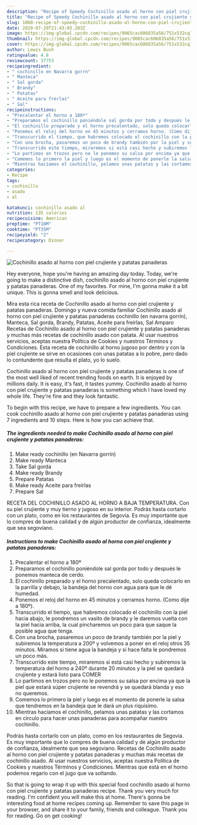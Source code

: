 ```yaml
---
description: "Recipe of Speedy Cochinillo asado al horno con piel crujiente y patatas panaderas"
title: "Recipe of Speedy Cochinillo asado al horno con piel crujiente y patatas panaderas"
slug: 1060-recipe-of-speedy-cochinillo-asado-al-horno-con-piel-crujiente-y-patatas-panaderas
date: 2020-07-29T21:43:03.203Z
image: https://img-global.cpcdn.com/recipes/9065cac606835a56/751x532cq70/cochinillo-asado-al-horno-con-piel-crujiente-y-patatas-panaderas-foto-principal.jpg
thumbnail: https://img-global.cpcdn.com/recipes/9065cac606835a56/751x532cq70/cochinillo-asado-al-horno-con-piel-crujiente-y-patatas-panaderas-foto-principal.jpg
cover: https://img-global.cpcdn.com/recipes/9065cac606835a56/751x532cq70/cochinillo-asado-al-horno-con-piel-crujiente-y-patatas-panaderas-foto-principal.jpg
author: Lewis Bush
ratingvalue: 4.8
reviewcount: 37753
recipeingredient:
- " cochinillo en Navarra gorrn"
- " Manteca"
- " Sal gorda"
- " Brandy"
- " Patatas"
- " Aceite para frerlas"
- " Sal"
recipeinstructions:
- "Precalentar el horno a 180º"
- "Preparamos el cochinillo poniéndole sal gorda por todo y después le ponemos manteca de cerdo."
- "El cochinillo preparado y el horno precalentado, solo queda colocarlo en la parrilla y debajo, la bandeja del horno con agua para que le dé humedad."
- "Ponemos el reloj del horno en 45 minutos y cerramos horno. (Como dije a 180º)."
- "Transcurrido el tiempo, que habremos colocado el cochinillo con la piel hacia abajo, le pondremos un vasito de brandy y le daremos vuelta con la piel hacia arriba, la cual pincharemos un poco para que saque la posible agua que tenga."
- "Con una brocha, pasaremos un poco de brandy también por la piel y subiremos la temperatura a 200º y volvemos a poner en el reloj otros 35 minutos. Miramos si tiene agua la bandeja y si hace falta le pondremos un poco más."
- "Transcurrido este tiempo, miraremos si está casi hecho y subiremos la temperatura del horno a 240º durante 20 minutos y la piel se quedará crujiente y estará listo para COMER"
- "Lo partimos en trozos pero no le ponemos su salsa por encima ya que la piel que estará súper crujiente se revendrá y se quedará blanda y eso no queremos."
- "Comemos lo primero la piel y luego es el momento de ponerle la salsa que tendremos en la bandeja que le dará un plus riquísimo."
- "Mientras hacíamos el cochinillo, pelamos unas patatas y las cortamos en círculo para hacer unas panaderas para acompañar nuestro cochinillo."
categories:
- Recipe
tags:
- cochinillo
- asado
- al

katakunci: cochinillo asado al 
nutrition: 135 calories
recipecuisine: American
preptime: "PT10M"
cooktime: "PT35M"
recipeyield: "2"
recipecategory: Dinner

---
```



![Cochinillo asado al horno con piel crujiente y patatas panaderas](https://img-global.cpcdn.com/recipes/9065cac606835a56/751x532cq70/cochinillo-asado-al-horno-con-piel-crujiente-y-patatas-panaderas-foto-principal.jpg)

Hey everyone, hope you're having an amazing day today. Today, we're going to make a distinctive dish, cochinillo asado al horno con piel crujiente y patatas panaderas. One of my favorites. For mine, I'm gonna make it a bit unique. This is gonna smell and look delicious.

Mira esta rica receta de Cochinillo asado al horno con piel crujiente y patatas panaderas. Domingo y nueva comida familiar Cochinillo asado al horno con piel crujiente y patatas panaderas cochinillo (en navarra gorrín), Manteca, Sal gorda, Brandy, Patatas, Aceite para freírlas, Sal Amparo Recetas de Cochinillo asado al horno con piel crujiente y patatas panaderas y muchas más recetas de cochinillo asado con patata. Al usar nuestros servicios, aceptas nuestra Política de Cookies y nuestros Términos y Condiciones. Esta receta de cochinillo al horno jugoso por dentro y con la piel crujiente se sirve en ocasiones con unas patatas a lo pobre, pero dado lo contundente que resulta el plato, yo lo suelo.

Cochinillo asado al horno con piel crujiente y patatas panaderas is one of the most well liked of recent trending foods on earth. It is enjoyed by millions daily. It is easy, it's fast, it tastes yummy. Cochinillo asado al horno con piel crujiente y patatas panaderas is something which I have loved my whole life. They're fine and they look fantastic.


To begin with this recipe, we have to prepare a few ingredients. You can cook cochinillo asado al horno con piel crujiente y patatas panaderas using 7 ingredients and 10 steps. Here is how you can achieve that.

<!--inarticleads1-->

##### The ingredients needed to make Cochinillo asado al horno con piel crujiente y patatas panaderas:

1. Make ready  cochinillo (en Navarra gorrín)
1. Make ready  Manteca
1. Take  Sal gorda
1. Make ready  Brandy
1. Prepare  Patatas
1. Make ready  Aceite para freírlas
1. Prepare  Sal


RECETA DEL COCHINILLO ASADO AL HORNO A BAJA TEMPERATURA. Con su piel crujiente y muy tierno y jugoso en su interior. Podrás hasta cortarlo con un plato, como en los restaurantes de Segovia. Es muy importante que lo compres de buena calidad y de algún productor de confianza, idealmente que sea segoviano. 

<!--inarticleads2-->

##### Instructions to make Cochinillo asado al horno con piel crujiente y patatas panaderas:

1. Precalentar el horno a 180º
1. Preparamos el cochinillo poniéndole sal gorda por todo y después le ponemos manteca de cerdo.
1. El cochinillo preparado y el horno precalentado, solo queda colocarlo en la parrilla y debajo, la bandeja del horno con agua para que le dé humedad.
1. Ponemos el reloj del horno en 45 minutos y cerramos horno. (Como dije a 180º).
1. Transcurrido el tiempo, que habremos colocado el cochinillo con la piel hacia abajo, le pondremos un vasito de brandy y le daremos vuelta con la piel hacia arriba, la cual pincharemos un poco para que saque la posible agua que tenga.
1. Con una brocha, pasaremos un poco de brandy también por la piel y subiremos la temperatura a 200º y volvemos a poner en el reloj otros 35 minutos. Miramos si tiene agua la bandeja y si hace falta le pondremos un poco más.
1. Transcurrido este tiempo, miraremos si está casi hecho y subiremos la temperatura del horno a 240º durante 20 minutos y la piel se quedará crujiente y estará listo para COMER
1. Lo partimos en trozos pero no le ponemos su salsa por encima ya que la piel que estará súper crujiente se revendrá y se quedará blanda y eso no queremos.
1. Comemos lo primero la piel y luego es el momento de ponerle la salsa que tendremos en la bandeja que le dará un plus riquísimo.
1. Mientras hacíamos el cochinillo, pelamos unas patatas y las cortamos en círculo para hacer unas panaderas para acompañar nuestro cochinillo.


Podrás hasta cortarlo con un plato, como en los restaurantes de Segovia. Es muy importante que lo compres de buena calidad y de algún productor de confianza, idealmente que sea segoviano. Recetas de Cochinillo asado al horno con piel crujiente y patatas panaderas y muchas más recetas de cochinillo asado. Al usar nuestros servicios, aceptas nuestra Política de Cookies y nuestros Términos y Condiciones. Mientras que está en el horno podemos regarlo con el jugo que va soltando. 

So that is going to wrap it up with this special food cochinillo asado al horno con piel crujiente y patatas panaderas recipe. Thank you very much for reading. I'm confident you will make this at home. There's gonna be interesting food at home recipes coming up. Remember to save this page in your browser, and share it to your family, friends and colleague. Thank you for reading. Go on get cooking!
